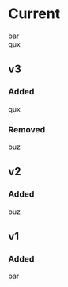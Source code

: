 # Current
bar  
qux  

## v3
### Added
qux  
### Removed
buz  

## v2
### Added
buz  

## v1
### Added
bar  